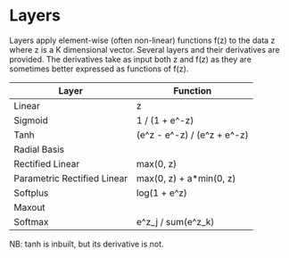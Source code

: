 Layers
======

Layers apply element-wise (often non-linear) functions f(z) to the data z where z is a K dimensional vector.
Several layers and their derivatives are provided.
The derivatives take as input both z and f(z) as they are sometimes better expressed as functions of f(z).

| Layer                       | Function                    |
| --------------------------- | --------------------------- |
| Linear                      | z                           |
| Sigmoid                     | 1 / (1 + e^-z)              |
| Tanh                        | (e^z - e^-z) / (e^z + e^-z) |
| Radial Basis                |                             | TODO
| Rectified Linear            | max(0, z)                   |
| Parametric Rectified Linear | max(0, z) + a\*min(0, z)    | TODO
| Softplus                    | log(1 + e^z)                |
| Maxout                      |                             | TODO
| Softmax                     | e^z_j / sum(e^z_k)          |

NB: tanh is inbuilt, but its derivative is not.